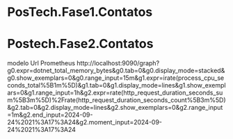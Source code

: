 # PosTech.Fase1.Contatos

# Postech.Fase2.Contatos
modelo Url Prometheus
http://localhost:9090/graph?g0.expr=dotnet_total_memory_bytes&g0.tab=0&g0.display_mode=stacked&g0.show_exemplars=0&g0.range_input=15m&g1.expr=irate(process_cpu_seconds_total%5B1m%5D)&g1.tab=0&g1.display_mode=lines&g1.show_exemplars=0&g1.range_input=1h&g2.expr=rate(http_request_duration_seconds_sum%5B3m%5D)%2Frate(http_request_duration_seconds_count%5B3m%5D)&g2.tab=0&g2.display_mode=lines&g2.show_exemplars=0&g2.range_input=1m&g2.end_input=2024-09-24%2021%3A17%3A24&g2.moment_input=2024-09-24%2021%3A17%3A24